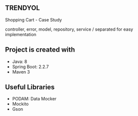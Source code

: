 

## TRENDYOL 

Shopping Cart - Case Study

controller, error, model, repository, service / separated for easy implementation
	
## Project is created with
* Java: 8
* Spring Boot: 2.2.7
* Maven 3

## Useful Libraries

* PODAM: Data Mocker 
* Mockito
* Gson

